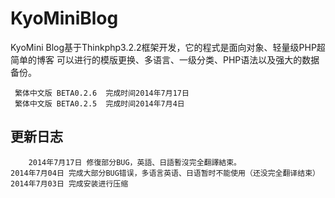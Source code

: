 KyoMiniBlog
===========

KyoMini Blog基于Thinkphp3.2.2框架开发，它的程式是面向对象、轻量级PHP超简单的博客
可以进行的模版更换、多语言、一级分类、PHP语法以及强大的数据备份。

     繁体中文版 BETA0.2.6  完成时间2014年7月17日
     繁体中文版 BETA0.2.5  完成时间2014年7月4日

更新日志
----------
        2014年7月17日 修復部分BUG，英語、日語暫沒完全翻譯結束。
	2014年7月04日 完成大部分BUG错误，多语言英语、日语暂时不能使用（还没完全翻译结束）	
	2014年7月03日 完成安装进行压缩	
